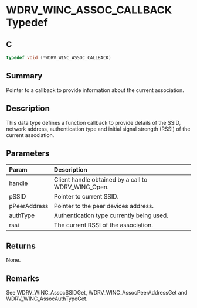 # WDRV_WINC_ASSOC_CALLBACK Typedef

## C

```c
typedef void (*WDRV_WINC_ASSOC_CALLBACK)

```

## Summary

Pointer to a callback to provide information about the current association.  

## Description

This data type defines a function callback to provide details of the SSID,
network address, authentication type and initial signal strength (RSSI) of the
current association.

## Parameters

| Param | Description |
|:----- |:----------- |
| handle | Client handle obtained by a call to WDRV_WINC_Open. |
| pSSID | Pointer to current SSID. |
| pPeerAddress | Pointer to the peer devices address. |
| authType | Authentication type currently being used. |
| rssi | The current RSSI of the association.  

## Returns

None.  

## Remarks

See WDRV_WINC_AssocSSIDGet, WDRV_WINC_AssocPeerAddressGet and WDRV_WINC_AssocAuthTypeGet. 


